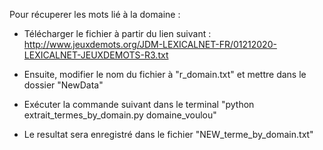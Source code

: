 Pour récuperer les mots lié à la domaine : 

- Télécharger le fichier à partir du lien suivant : http://www.jeuxdemots.org/JDM-LEXICALNET-FR/01212020-LEXICALNET-JEUXDEMOTS-R3.txt

- Ensuite, modifier le nom du fichier à "r_domain.txt" et mettre dans le dossier "NewData"

- Exécuter la commande suivant dans le terminal "python extrait_termes_by_domain.py domaine_voulou" 

- Le resultat sera enregistré dans le fichier "NEW_terme_by_domain.txt"